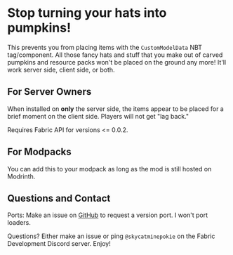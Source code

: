 # Stop turning your hats into pumpkins!
This prevents you from placing items with the `CustomModelData` NBT tag/component. All those fancy hats and stuff that you make out of carved pumpkins and resource packs won't be placed on the ground any more! It'll work server side, client side, or both.

## For Server Owners
When installed on **only** the server side, the items appear to be placed for a brief moment on the client side. Players will not get "lag back."

Requires Fabric API for versions <= 0.0.2.

## For Modpacks
You can add this to your modpack as long as the mod is still hosted on Modrinth.

## Questions and Contact
Ports: Make an issue on [GitHub](https://github.com/skycatminepokie/no-hat-for-da-ground/issues) to request a version port. I won't port loaders.

Questions? Either make an issue or ping `@skycatminepokie` on the Fabric Development Discord server. Enjoy!
